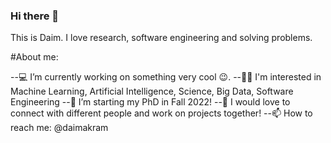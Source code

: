 ### Hi there 👋


This is Daim. I love research, software engineering and solving problems.

#About me:

--💻 I’m currently working on something very cool 😉.
--👨‍🔬 I'm interested in Machine Learning, Artificial Intelligence, Science, Big Data, Software Engineering
--🏫 I’m starting my PhD in Fall 2022!
--💬 I would love to connect with different people and work on projects together!
--📫 How to reach me: @daimakram

